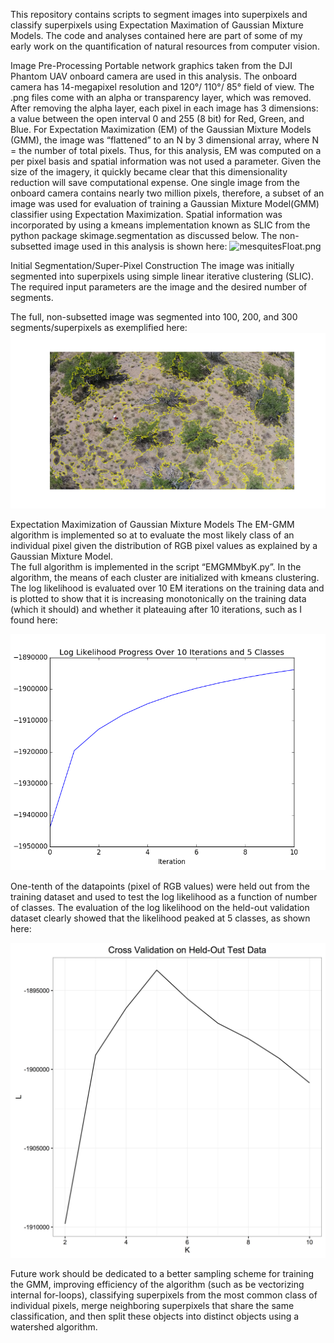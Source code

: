 This repository contains scripts to segment images into superpixels and classify superpixels using Expectation Maximation of Gaussian Mixture Models.  The code and analyses contained here are part of some of my early work on the quantification of natural resources from computer vision.

Image Pre-Processing
Portable network graphics taken from the DJI Phantom UAV onboard camera are used in this analysis. The onboard camera has 14-megapixel resolution and 120°/ 110°/ 85° field of view. The .png files come with an alpha or transparency layer, which was removed. After removing the alpha layer, each pixel in each image has 3 dimensions: a value between the open interval 0 and 255 (8 bit) for Red, Green, and Blue. For Expectation Maximization (EM) of the Gaussian Mixture Models (GMM), the image was “flattened” to an N by 3 dimensional array, where N = the number of total pixels. Thus, for this analysis, EM was computed on a per pixel basis and spatial information was not used a parameter. Given the size of the imagery, it quickly became clear that this dimensionality reduction will save computational expense.
One single image from the onboard camera contains nearly two million pixels, therefore, a subset of an image was used for evaluation of training a Gaussian Mixture Model(GMM) classifier using Expectation Maximization. Spatial information was incorporated by using a kmeans implementation known as SLIC from the python package skimage.segmentation as discussed below.
The non-subsetted image used in this analysis is shown here:
![mesquitesFloat.png](outputGraphics/mesquitesFloat.png "SRER from UAV")

Initial Segmentation/Super-Pixel Construction
The image was initially segmented into superpixels using simple linear iterative clustering (SLIC). The required input parameters are the image and the desired number of segments.

The full, non-subsetted image was segmented into 100, 200, and 300 segments/superpixels as exemplified here:
![superpixels_of_--_100_segments.png](outputGraphics/superpixels_of_--_100_segments.png "100 superpixels")

Expectation Maximization of Gaussian Mixture Models
The EM-GMM algorithm is implemented so at to evaluate the most likely class of an individual pixel given the distribution of RGB pixel values as explained by a Gaussian Mixture Model.  
The full algorithm is implemented in the script “EMGMMbyK.py”. In the algorithm, the means of each cluster are initialized with kmeans clustering. The log likelihood is evaluated over 10 EM iterations on the training data and is plotted to show that it is increasing monotonically on the training data (which it should) and  whether it plateauing after 10 iterations, such as I found here:

![likelihood_of_training_data_over_iterations.png](outputGraphics/likelihood_of_training_data_over_iterations.png "likelihood_of_training_data_over_iterations.png")

One-tenth of the datapoints (pixel of RGB values) were held out from the training dataset and used to test the log likelihood as a function of number of classes. The evaluation of the log likelihood on the held-out validation dataset clearly showed that the likelihood peaked at 5 classes, as shown here:

![Cross_Validation.png](outputGraphics/Cross_Validation.png "Cross_Validation.png")

Future work should be dedicated to a better sampling scheme for training the GMM, improving efficiency of the algorithm (such as be vectorizing internal for-loops), classifying superpixels from the most common class of individual pixels, merge neighboring superpixels that share the same classification, and then split these objects into distinct objects using a watershed algorithm.
